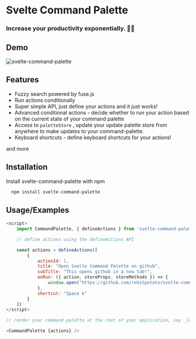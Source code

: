 # Svelte Command Palette

### Increase your productivity exponentially. 🚀🚀

## Demo

![svelte-command-palette](https://rohit-misc.s3.ap-south-1.amazonaws.com/svelte-command-palette.gif)

## Features

- Fuzzy search powered by fuse.js
- Run actions conditionally
- Super simple API, just define your actions and it just works!
- Advanced conditional actions - decide whether to run your action based on the current state of your command palette
- Access to `paletteStore` , update your update palette store from anywhere to make updates to your command-palette.
- Keyboard shortcuts - define keyboard shortcuts for your actions!

and more

## Installation

Install svelte-command-palette with npm

```bash
  npm install svelte-command-palette
```

## Usage/Examples

```javascript
<script>
    import CommandPalette, { defineActions } from 'svelte-command-palette'

    // define actions using the defineActions API

    const actions = defineActions([
        {
            actionId: 1,
            title: "Open Svelte Command Palette on github",
            subTitle: "This opens github in a new tab!",
            onRun: ({ action, storeProps, storeMethods }) => {
                window.open("https://github.com/rohitpotato/svelte-command-palette")
            },
            shortcut: "Space k"
        }
    ])
</script>

// render your command palette at the root of your application, say _layout.svelte

<CommandPalette {actions} />

```
